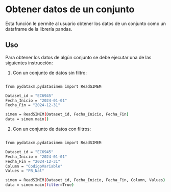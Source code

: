 # Obtener datos de un conjunto

Esta función le permite al usuario obtener los datos de un conjunto como un dataframe de la librería pandas.

## Uso

Para obtener los datos de algún conjunto se debe ejecutar una de las siguientes instrucción:

1. Con un conjunto de datos sin filtro:

```bash

from pydataxm.pydatasimem import ReadSIMEM

Dataset_id = "EC6945"
Fecha_Inicio = "2024-01-01"
Fecha_Fin = "2024-12-31"

simem = ReadSIMEM(Dataset_id, Fecha_Inicio, Fecha_Fin)
data = simem.main()
```

2. Con un conjunto de datos con filtros:

```bash

from pydataxm.pydatasimem import ReadSIMEM

Dataset_id = "EC6945"
Fecha_Inicio = "2024-01-01"
Fecha_Fin = "2024-12-31"
Column = "CodigoVariable"
Values = "PB_Nal"

simem = ReadSIMEM(Dataset_id, Fecha_Inicio, Fecha_Fin, Column, Values)
data = simem.main(filter=True)
```
